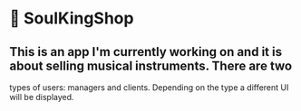 # 🎸 SoulKingShop
## This is an app I'm currently working on and it is about selling musical instruments. There are two
types of users: managers and clients. Depending on the type a different UI will be displayed.
